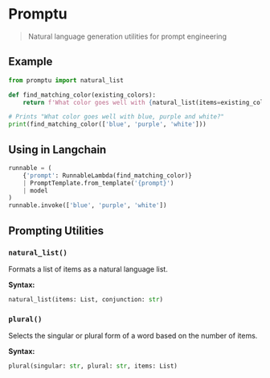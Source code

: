 # Promptu

> Natural language generation utilities for prompt engineering

## Example

```py
from promptu import natural_list

def find_matching_color(existing_colors):
    return f'What color goes well with {natural_list(items=existing_colors, conjunction="and")}?'

# Prints "What color goes well with blue, purple and white?"
print(find_matching_color(['blue', 'purple', 'white']))
```

## Using in Langchain

```py
runnable = (
    {'prompt': RunnableLambda(find_matching_color)}
    | PromptTemplate.from_template('{prompt}')
    | model
)
runnable.invoke(['blue', 'purple', 'white'])
```

## Prompting Utilities

### `natural_list()`

Formats a list of items as a natural language list.

**Syntax:**

```py
natural_list(items: List, conjunction: str)
```

### `plural()`

Selects the singular or plural form of a word based on the number of items.

**Syntax:**

```py
plural(singular: str, plural: str, items: List)
```
